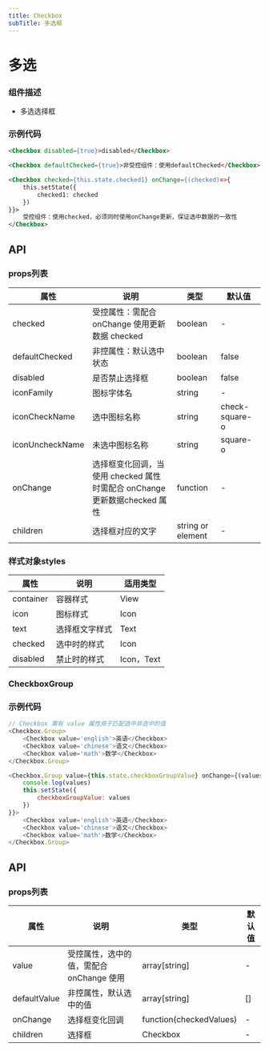 ```yaml
---
title: Checkbox
subTitle: 多选框
---
```


# 多选

### 组件描述
- 多选选择框


### 示例代码

```html
<Checkbox disabled={true}>disabled</Checkbox>

<Checkbox defaultChecked={true}>非受控组件：使用defaultChecked</Checkbox>

<Checkbox checked={this.state.checked1} onChange={(checked)=>{
	this.setState({
		checked1: checked
	})
}}>
	受控组件：使用checked，必须同时使用onChange更新，保证选中数据的一致性
</Checkbox>
```

## API

### props列表

属性 | 说明 | 类型 | 默认值
----|-----|------|------
| checked | 受控属性：需配合 onChange 使用更新数据 checked | boolean | - |
| defaultChecked | 非控属性：默认选中状态 | boolean | false |
| disabled | 是否禁止选择框 | boolean | false |
| iconFamily | 图标字体名 | string | - |
| iconCheckName | 选中图标名称 | string | check-square-o |
| iconUncheckName | 未选中图标名称 | string | square-o |
| onChange | 选择框变化回调，当使用 checked 属性时需配合 onChange 更新数据checked 属性 | function | - |
| children | 选择框对应的文字 | string or element | - |

### 样式对象styles

属性 | 说明 | 适用类型
----|-----|------
| container | 容器样式 | View |
| icon | 图标样式 | Icon |
| text | 选择框文字样式 | Text |
| checked | 选中时的样式 | Icon |
| disabled | 禁止时的样式 | Icon，Text |


### CheckboxGroup

### 示例代码

```js
// Checkbox 需有 value 属性用于匹配选中非选中的值
<Checkbox.Group>
	<Checkbox value='english'>英语</Checkbox>
	<Checkbox value='chinese'>语文</Checkbox>
	<Checkbox value='math'>数学</Checkbox>
</Checkbox.Group>

<Checkbox.Group value={this.state.checkboxGroupValue} onChange={(values)=>{
	console.log(values)
	this.setState({
		checkboxGroupValue: values
	})
}}>
	<Checkbox value='english'>英语</Checkbox>
	<Checkbox value='chinese'>语文</Checkbox>
	<Checkbox value='math'>数学</Checkbox>
</Checkbox.Group>
```

## API

### props列表

属性 | 说明 | 类型 | 默认值
----|-----|------|------
| value | 受控属性，选中的值，需配合 onChange 使用 | array[string] | - |
| defaultValue | 非控属性，默认选中的值 | array[string] | [] |
| onChange | 选择框变化回调 | function(checkedValues) | - |
| children | 选择框 | Checkbox | - |
